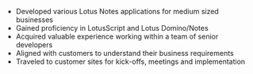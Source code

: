 - Developed various Lotus Notes applications for medium sized businesses
- Gained proficiency in LotusScript and Lotus Domino/Notes
- Acquired valuable experience working within a team of senior developers
- Aligned with customers to understand their business requirements
- Traveled to customer sites for kick-offs, meetings and implementation

